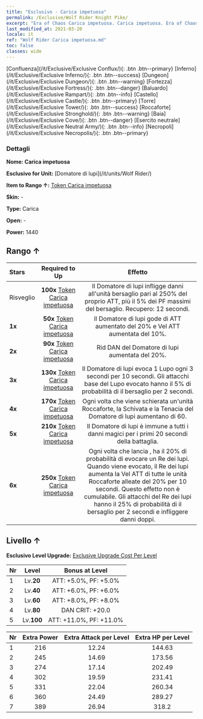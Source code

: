 ```yaml
---
title: "Esclusivo - Carica impetuosa"
permalink: /Exclusive/Wolf Rider Knight Pike/
excerpt: "Era of Chaos Carica impetuosa. Carica impetuosa. Era of Chaos Esclusivo Carica impetuosa. Domatore di lupi Esclusivo."
last_modified_at: 2021-03-20
locale: it
ref: "Wolf Rider Carica impetuosa.md"
toc: false
classes: wide
---
```

 [Confluenza](/it/Exclusive/Exclusive Conflux/){: .btn .btn--primary} [Inferno](/it/Exclusive/Exclusive Inferno/){: .btn .btn--success} [Dungeon](/it/Exclusive/Exclusive Dungeon/){: .btn .btn--warning} [Fortezza](/it/Exclusive/Exclusive Fortress/){: .btn .btn--danger} [Baluardo](/it/Exclusive/Exclusive Rampart/){: .btn .btn--info} [Castello](/it/Exclusive/Exclusive Castle/){: .btn .btn--primary} [Torre](/it/Exclusive/Exclusive Tower/){: .btn .btn--success} [Roccaforte](/it/Exclusive/Exclusive Stronghold/){: .btn .btn--warning} [Baia](/it/Exclusive/Exclusive Cove/){: .btn .btn--danger} [Esercito neutrale](/it/Exclusive/Exclusive Neutral Army/){: .btn .btn--info} [Necropoli](/it/Exclusive/Exclusive Necropolis/){: .btn .btn--primary} 

### Dettagli
 **Nome: Carica impetuosa** 

 **Esclusivo for Unit:** [Domatore di lupi](/it/units/Wolf Rider/) 

 **Item to Rango ↑:** [Token Carica impetuosa](/it/Items/con_916/)

 **Skin:** -

 **Type:** Carica

 **Open:** -

 **Power:** 1440

## Rango ↑

  |     Stars    |  Required to Up | Effetto |
  |:-------------|:---------------:|:---------------:|
  |  Risveglio  | **100x** [Token Carica impetuosa](/it/Items/con_916/) | <Assalto del lupo> Il Domatore di lupi infligge danni all'unità bersaglio pari al 250% del proprio ATT, più il 5% dei PF massimi del bersaglio. Recupero: 12 secondi. |
  | **1x** <i class="fas fa-star"/> | **50x** [Token Carica impetuosa](/it/Items/con_916/) | Il Domatore di lupi gode di ATT aumentato del 20% e Vel ATT aumentata del 10%. |
  | **2x** <i class="fas fa-star"/> | **90x** [Token Carica impetuosa](/it/Items/con_916/) | Rid DAN del Domatore di lupi aumentata del 20%. |
  | **3x** <i class="fas fa-star"/> | **130x** [Token Carica impetuosa](/it/Items/con_916/) | <Patto dei lupi> Il Domatore di lupi evoca 1 Lupo ogni 3 secondi per 10 secondi. Gli attacchi base del Lupo evocato hanno il 5% di probabilità di <stordire> il bersaglio per 2 secondi. |
  | **4x** <i class="fas fa-star"/> | **170x** [Token Carica impetuosa](/it/Items/con_916/) | Ogni volta che viene schierata un'unità Roccaforte, la Schivata e la Tenacia del Domatore di lupi aumentano di 60. |
  | **5x** <i class="fas fa-star"/> | **210x** [Token Carica impetuosa](/it/Items/con_916/) | Il Domatore di lupi è immune a tutti i danni magici per i primi 20 secondi della battaglia. |
  | **6x** <i class="fas fa-star"/> | **250x** [Token Carica impetuosa](/it/Items/con_916/) | Ogni volta che lancia <Patto dei lupi>, ha il 20% di probabilità di evocare un Re dei lupi. Quando viene evocato, il Re dei lupi aumenta la Vel ATT di tutte le unità Roccaforte alleate del 20% per 10 secondi. Questo effetto non è cumulabile. Gli attacchi del Re dei lupi hanno il 25% di probabilità di <stordire> il bersaglio per 2 secondi e infliggere danni doppi. |


## Livello ↑
 **Esclusivo Level Upgrade:** [Exclusive Upgrade Cost Per Level](/Exclusive/ExclusiveUpgradeCostPerLevel/)

  |  Nr  |   Level  | Bonus at Level |
  |:-----|:--------:|:--------------:|
  | 1 | Lv.**20** | ATT: +5.0%, PF: +5.0% |
  | 2 | Lv.**40** | ATT: +6.0%, PF: +6.0% |
  | 3 | Lv.**60** | ATT: +8.0%, PF: +8.0% |
  | 4 | Lv.**80** | DAN CRIT: +20.0 |
  | 5 | Lv.**100** | ATT: +11.0%, PF: +11.0% |


  |  Nr  |  Extra Power | Extra Attack per Level | Extra HP per Level |
  |:-----|:--------:|:--------:|:--------:|
  | 1 | 216 | 12.24 | 144.63 |
  | 2 | 245 | 14.69 | 173.56 |
  | 3 | 274 | 17.14 | 202.49 |
  | 4 | 302 | 19.59 | 231.41 |
  | 5 | 331 | 22.04 | 260.34 |
  | 6 | 360 | 24.49 | 289.27 |
  | 7 | 389 | 26.94 | 318.2 |


